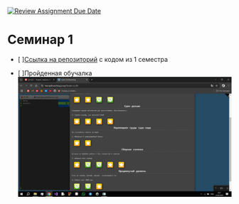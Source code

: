 [![Review Assignment Due Date](https://classroom.github.com/assets/deadline-readme-button-22041afd0340ce965d47ae6ef1cefeee28c7c493a6346c4f15d667ab976d596c.svg)](https://classroom.github.com/a/I8-8IFxo)
# Семинар 1

- [ ][Ссылка на репозиторий](https://github.com/Piotr2006/-1-) с кодом из 1 семестра

- [ ]Пройденная обучалка
</br>![Обучалка](https://github.com/Piotr2006/-/blob/main/123.png)
